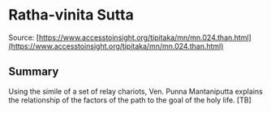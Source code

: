 # Ratha-vinita Sutta

Source: [https://www.accesstoinsight.org/tipitaka/mn/mn.024.than.html](https://www.accesstoinsight.org/tipitaka/mn/mn.024.than.html)

## Summary
Using the simile of a set of relay chariots, Ven. Punna Mantaniputta explains the relationship of the factors of the path to the goal of the holy life. [TB]